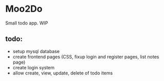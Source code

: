 # Moo2Do

Small todo app. WIP

## todo:
- setup mysql database
- create frontend pages (CSS, fixup login and register pages, list notes page)
- create login system
- allow create, view, update, delete of todo items
